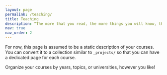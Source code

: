 ```yaml
---
layout: page
permalink: /teaching/
title: Teaching
description: “The more that you read, the more things you will know, the more that you learn, the more places you’ll go.” -- Dr. Seuss
nav: true
nav_order: 2
---
```


For now, this page is assumed to be a static description of your courses. You can convert it to a collection similar to `_projects/` so that you can have a dedicated page for each course.

Organize your courses by years, topics, or universities, however you like!
